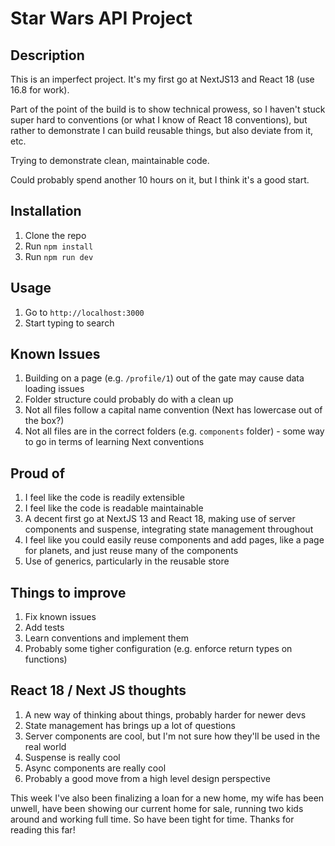 # Star Wars API Project
## Description
This is an imperfect project.  It's my first go at NextJS13 and React 18 (use 16.8 for work).

Part of the point of the build is to show technical prowess, so I haven't stuck super hard to conventions (or what I know of React 18 conventions), but rather to demonstrate I can build reusable things, but also deviate from it, etc. 

Trying to demonstrate clean, maintainable code.

Could probably spend another 10 hours on it, but I think it's a good start.

## Installation
1. Clone the repo
2. Run `npm install`
3. Run `npm run dev`

## Usage
1. Go to `http://localhost:3000`
2. Start typing to search

## Known Issues
1. Building on a page (e.g. `/profile/1`) out of the gate may cause data loading issues
2. Folder structure could probably do with a clean up
3. Not all files follow a capital name convention (Next has lowercase out of the box?)
4. Not all files are in the correct folders (e.g. `components` folder) - some way to go in terms of learning Next conventions

## Proud of
1. I feel like the code is readily extensible
2. I feel like the code is readable maintainable
3. A decent first go at NextJS 13 and React 18, making use of server components and suspense, integrating state management throughout
4. I feel like you could easily reuse components and add pages, like a page for planets, and just reuse many of the components
5. Use of generics, particularly in the reusable store

## Things to improve
1. Fix known issues
2. Add tests
3. Learn conventions and implement them
4. Probably some tigher configuration (e.g. enforce return types on functions)

## React 18 / Next JS thoughts
1. A new way of thinking about things, probably harder for newer devs
2. State management has brings up a lot of questions
3. Server components are cool, but I'm not sure how they'll be used in the real world
4. Suspense is really cool
5. Async components are really cool
6. Probably a good move from a high level design perspective

This week I've also been finalizing a loan for a new home, my wife has been unwell, have been showing our current home for sale, running two kids around and working full time. So have been tight for time.
Thanks for reading this far!

